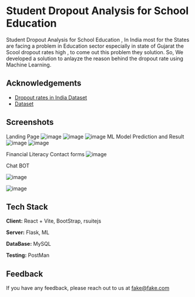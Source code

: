 
# Student Dropout Analysis for School Education

Student Dropout Analysis for School Education , In India most for the States are facing a problem in Education sector especially in state of Gujarat the Scool dropout rates high , to come out this problem they solution. 
So, We developed a solution to anlayze the reason behind the dropout rate using Machine Learning.


## Acknowledgements

 - [Dropout rates in India Dataset](https://www.data.gov.in/search?title=school%20dropout&type=resources&sortby=_score)
 - [Dataset](https://www.kaggle.com/datasets/abdullah0a/student-dropout-analysis-and-prediction-dataset)
 


## Screenshots
Landing Page
![image](https://github.com/user-attachments/assets/ec08ead8-091f-4eb5-9a35-4bd5221eb4bd)
![image](https://github.com/user-attachments/assets/54d32c3e-3066-486c-8f4a-817c905786f7)
![image](https://github.com/user-attachments/assets/183381ed-f483-48e2-83fa-beca676dd3df)
ML Model Prediction and Result
![image](https://github.com/user-attachments/assets/d1d4ffcb-2d35-486d-bd56-f054bf5e3d09)
![image](https://github.com/user-attachments/assets/e24725de-6ae9-4bb9-854e-9763e046a9a0)

Financial Literacy Contact forms
![image](https://github.com/user-attachments/assets/ab6e16f9-95f7-4fda-98e8-f4b542a05121)


Chat BOT

![image](https://github.com/user-attachments/assets/08191cc7-1d3c-40f2-88f1-90f2f37a7a51)


![image](https://github.com/user-attachments/assets/52e4c243-89e0-4578-b18b-4c21edc2e7f8)







## Tech Stack

**Client:** React + Vite, BootStrap, rsuitejs

**Server:** Flask, ML

**DataBase:** MySQL

**Testing:** PostMan


## Feedback

If you have any feedback, please reach out to us at fake@fake.com

